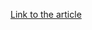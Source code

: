 [Link to the article](https://prevasio.io/blog/sunburst-backdoor-a-deeper-look-into-the-solarwinds-supply-chain-malware)
